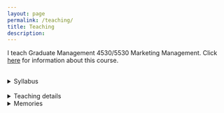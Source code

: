 ```yaml
---
layout: page
permalink: /teaching/
title: Teaching
description: 
---
```


I teach Graduate Management 4530/5530 Marketing Management. Click [here](https://classes.cornell.edu/browse/roster/SP23/class/NCC/5530) for information about this course.

<br>
<details>
    <summary>Syllabus</summary>
    <iframe src= "{{ '/assets/pdf/NCC5530_Syllabus_2023 Spring.pdf' | prepend: site.baseurl | prepend: site.url }}" style="width: 100%" class="myIframe" ></iframe>
</details>
<br>
<details>
    <summary>Teaching details</summary>
    <p>Instructor rating: 4.8 / 5.0 (college average: 4.3 / 5.0)
      <li> undergraduate ratings: 5.0/5.0 (about 50% of the class)
</details>

<details>
    <summary>Memories</summary>
    <p>A networking dinner with a guestspeaker from Netflix</p>
  <img src="{{ site.baseurl }}/assets/img/guestspeaker.jpg" width="500px" alt="" title="sahil and my students"/>
    <br>
<p>My first batch of students</p>
  <img src="{{ site.baseurl }}/assets/img/myfirstclass" width="500px" alt="" title="my first class"/>
</details>
